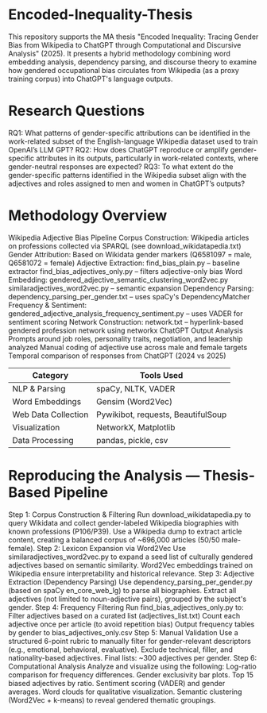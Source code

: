 # Encoded-Inequality-Thesis
This repository supports the MA thesis "Encoded Inequality: Tracing Gender Bias from Wikipedia to ChatGPT through Computational and Discursive Analysis" (2025). It presents a hybrid methodology combining word embedding analysis, dependency parsing, and discourse theory to examine how gendered occupational bias circulates from Wikipedia (as a proxy training corpus) into ChatGPT's language outputs.


# Research Questions
RQ1: What patterns of gender-specific attributions can be identified in the work-related subset of the English-language Wikipedia dataset used to train OpenAI’s LLM GPT?
RQ2: How does ChatGPT reproduce or amplify gender-specific attributes in its outputs, particularly in work-related contexts, where gender-neutral responses are expected?
RQ3: To what extent do the gender-specific patterns identified in the Wikipedia subset align with the adjectives and roles assigned to men and women in ChatGPT’s outputs?


# Methodology Overview
Wikipedia Adjective Bias Pipeline
Corpus Construction: Wikipedia articles on professions collected via SPARQL (see download_wikidatapedia.txt)
Gender Attribution: Based on Wikidata gender markers (Q6581097 = male, Q6581072 = female)
Adjective Extraction:
find_bias_plain.py – baseline extractor
find_bias_adjectives_only.py – filters adjective-only bias
Word Embedding:
gendered_adjective_semantic_clustering_word2vec.py
similaradjectives_word2vec.py – semantic expansion
Dependency Parsing:
dependency_parsing_per_gender.txt – uses spaCy's DependencyMatcher 
Frequency & Sentiment:
gendered_adjective_analysis_frequency_sentiment.py – uses VADER for sentiment scoring
Network Construction:
network.txt – hyperlink-based gendered profession network using networkx
ChatGPT Output Analysis
Prompts around job roles, personality traits, negotiation, and leadership analyzed
Manual coding of adjective use across male and female targets
Temporal comparison of responses from ChatGPT (2024 vs 2025)


| Category            | Tools Used                         |
| ------------------- | ---------------------------------- |
| NLP & Parsing       | spaCy, NLTK, VADER                 |
| Word Embeddings     | Gensim (Word2Vec)                  |
| Web Data Collection | Pywikibot, requests, BeautifulSoup |
| Visualization       | NetworkX, Matplotlib               |
| Data Processing     | pandas, pickle, csv                |


# Reproducing the Analysis — Thesis-Based Pipeline
Step 1: Corpus Construction & Filtering
Run download_wikidatapedia.py to query Wikidata and collect gender-labeled Wikipedia biographies with known professions (P106/P39).
Use a Wikipedia dump to extract article content, creating a balanced corpus of ~696,000 articles (50/50 male-female).
Step 2: Lexicon Expansion via Word2Vec
Use similaradjectives_word2vec.py to expand a seed list of culturally gendered adjectives based on semantic similarity.
Word2Vec embeddings trained on Wikipedia ensure interpretability and historical relevance.
Step 3: Adjective Extraction (Dependency Parsing)
Use dependency_parsing_per_gender.py (based on spaCy en_core_web_lg) to parse all biographies.
Extract all adjectives (not limited to noun-adjective pairs), grouped by the subject's gender.
Step 4: Frequency Filtering
Run find_bias_adjectives_only.py to:
Filter adjectives based on a curated list (adjectives_list.txt)
Count each adjective once per article (to avoid repetition bias)
Output frequency tables by gender to bias_adjectives_only.csv
Step 5: Manual Validation
Use a structured 6-point rubric to manually filter for gender-relevant descriptors (e.g., emotional, behavioral, evaluative).
Exclude technical, filler, and nationality-based adjectives.
Final lists: ~300 adjectives per gender.
Step 6: Computational Analysis
Analyze and visualize using the following:
Log-ratio comparison for frequency differences.
Gender exclusivity bar plots.
Top 15 biased adjectives by ratio.
Sentiment scoring (VADER) and gender averages.
Word clouds for qualitative visualization.
Semantic clustering (Word2Vec + k-means) to reveal gendered thematic groupings.
